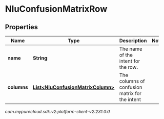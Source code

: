 # NluConfusionMatrixRow


## Properties

| Name | Type | Description | Notes |
| ------------ | ------------- | ------------- | ------------- |
| **name** | **String** | The name of the intent for the row. |  |
| **columns** | [**List&lt;NluConfusionMatrixColumn&gt;**](NluConfusionMatrixColumn) | The columns of confusion matrix for the intent |  |




_com.mypurecloud.sdk.v2:platform-client-v2:231.0.0_
